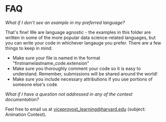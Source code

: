 # FAQ

*What if I don't see an example in my preferred language?*

That's fine! We are language agnostic - the examples in this folder are written in some of the more popular data science-related languages, but you can write your code in whichever langauge you prefer. There are a few things to keep in mind:

- Make sure your file is named in the format "firstnamelastname_code.extension"
- Make sure you thoroughly comment your code so it is easy to understand. Remember, submissions will be shared around the world!
- Make sure you include necessary attributions if you use portions of someone else's code.



*What if I have a question not addressed in any of the contest documentation?*

Feel free to email us at viceprovost_learning@harvard.edu (subject: Animation Contest).
